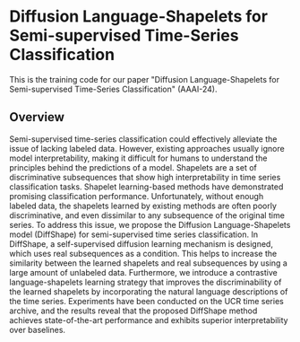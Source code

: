 # Diffusion Language-Shapelets for Semi-supervised Time-Series Classification

This is the training code for our paper "Diffusion Language-Shapelets for Semi-supervised Time-Series Classification" (AAAI-24).

## Overview

Semi-supervised time-series classification could effectively alleviate the issue of lacking labeled data. However,
existing approaches usually ignore model interpretability, making it difficult for humans to understand the principles
behind the predictions of a model. Shapelets are a set of discriminative subsequences that show high interpretability in
time series classification tasks. Shapelet learning-based methods have demonstrated promising classification
performance. Unfortunately, without enough labeled data, the shapelets learned by existing methods are often poorly
discriminative, and even dissimilar to any subsequence of the original time series. To address this issue, we propose
the Diffusion Language-Shapelets model (DiffShape) for semi-supervised time series classification. In DiffShape, a
self-supervised diffusion learning mechanism is designed, which uses real subsequences as a condition. This helps to
increase the similarity between the learned shapelets and real subsequences by using a large amount of unlabeled data.
Furthermore, we introduce a contrastive language-shapelets learning strategy that improves the discriminability of the
learned shapelets by incorporating the natural language descriptions of the time series.
Experiments have been conducted on the UCR time series archive, and the results reveal that the proposed DiffShape
method achieves state-of-the-art performance and exhibits superior interpretability over baselines.

